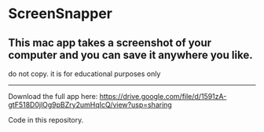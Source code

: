 # ScreenSnapper
This mac app takes a screenshot of your computer and you can save it anywhere you like.
-------------------------------------------------------------------------------
do not copy. it is for educational purposes only
_______________________________________________________________________________

Download the full app here: https://drive.google.com/file/d/1591zA-gtF518D0jlOg9pBZry2umHqIcQ/view?usp=sharing

Code in this repository.
